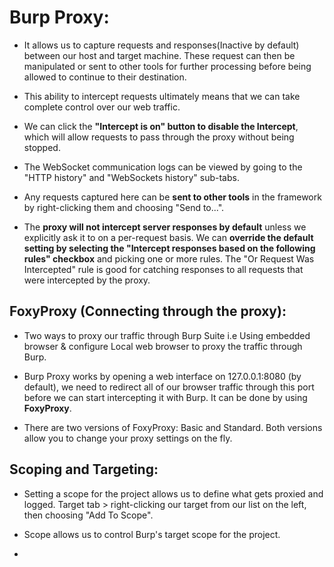 # Burp Proxy:
- It allows us to capture requests and responses(Inactive by default) between our host and target machine. These request can then be manipulated or sent to other tools for further processing before being allowed to continue to their destination.

- This ability to intercept requests ultimately means that we can take complete control over our web traffic.

- We can click the **"Intercept is on" button to disable the Intercept**, which will allow requests to pass through the proxy without being stopped.

- The WebSocket communication logs can be viewed by going to the "HTTP history" and "WebSockets history" sub-tabs.

- Any requests captured here can be **sent to other tools** in the framework by right-clicking them and choosing "Send to...".

- The **proxy will not intercept server responses by default** unless we explicitly ask it to on a per-request basis. We can **override the default setting by selecting the "Intercept responses based on the following rules" checkbox** and picking one or more rules. The "Or Request Was Intercepted" rule is good for catching responses to all requests that were intercepted by the proxy.

## FoxyProxy (Connecting through the proxy):
- Two ways to proxy our traffic through Burp Suite i.e Using embedded browser & configure Local web browser to proxy the traffic through Burp.

- Burp Proxy works by opening a web interface on 127.0.0.1:8080 (by default), we need to redirect all of our browser traffic through this port before we can start intercepting it with Burp. It can be done by using **FoxyProxy**.

- There are two versions of FoxyProxy: Basic and Standard. Both versions allow you to change your proxy settings on the fly.

## Scoping and Targeting:
- Setting a scope for the project allows us to define what gets proxied and logged. Target tab > right-clicking our target from our list on the left, then choosing "Add To Scope".

- Scope allows us to control Burp's target scope for the project. 

- 








